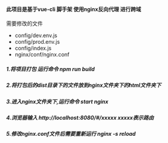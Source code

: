 #### 此项目是基于vue-cli 脚手架 使用nginx反向代理 进行跨域

需要修改的文件 
- config/dev.env.js
- config/prod.env.js
- config/index.js
- nginx/conf/nginx.conf

##### 1.将项目打包   运行命令 npm run build
##### 2.将打包后的dist目录下的文件放到nginx文件夹下的html文件夹下
##### 3.进入nginx文件夹下,运行命令 start nginx 
##### 4.浏览器输入 http://localhost:8080/#/xxxxx  xxxxx表示路由
##### 5.修改nginx.conf文件后需要重新运行 nginx -s reload
